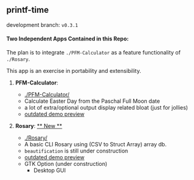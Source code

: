 ## printf-time

development branch: ```v0.3.1```

#### Two Independent Apps Contained in this Repo:

The plan is to integrate ```./PFM-Calculator``` as a feature functionality of ```./Rosary```.

This app is an exercise in portability and extensibility.

1. __PFM-Calculator__:

	* [./PFM-Calculator/](./PFM-Calculator/)
	* Calculate Easter Day from the Paschal Full Moon date
	* a lot of extra/optional output display related bloat (just for jollies)
	* [outdated demo preview](https://asciinema.org/a/232779)

2. __Rosary__:  [ ** New ** ](./Rosary)

	* [./Rosary/](./Rosary)
	* A basic CLI Rosary using (CSV to Struct Array) array db.
	* ```beautification``` is still under construction
	* [outdated demo preview](https://asciinema.org/a/262232)
	* GTK Option (under construction)
		* Desktop GUI
